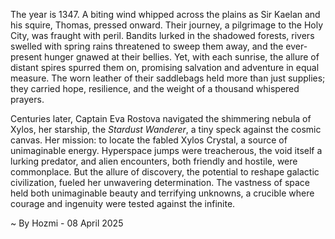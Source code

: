 
The year is 1347.  A biting wind whipped across the plains as Sir Kaelan and his squire, Thomas, pressed onward. Their journey, a pilgrimage to the Holy City, was fraught with peril.  Bandits lurked in the shadowed forests, rivers swelled with spring rains threatened to sweep them away, and the ever-present hunger gnawed at their bellies. Yet, with each sunrise, the allure of distant spires spurred them on, promising salvation and adventure in equal measure.  The worn leather of their saddlebags held more than just supplies; they carried hope, resilience, and the weight of a thousand whispered prayers.


Centuries later,  Captain Eva Rostova navigated the shimmering nebula of Xylos, her starship, the *Stardust Wanderer*, a tiny speck against the cosmic canvas.  Her mission: to locate the fabled Xylos Crystal, a source of unimaginable energy.  Hyperspace jumps were treacherous, the void itself a lurking predator, and alien encounters, both friendly and hostile, were commonplace. But the allure of discovery, the potential to reshape galactic civilization, fueled her unwavering determination. The vastness of space held both unimaginable beauty and terrifying unknowns, a crucible where courage and ingenuity were tested against the infinite.

~ By Hozmi - 08 April 2025
